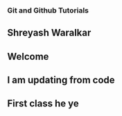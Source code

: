 ### Git and Github Tutorials

## Shreyash Waralkar

## Welcome 

## I am updating from code
## First class he ye 
